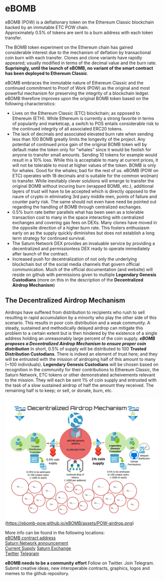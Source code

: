 # eBOMB
eBOMB (POW) is a deflationary token on the Ethereum Classic blockchain backed by an immutable ETC POW chain.  
Approximately 0.5% of tokens are sent to a burn address with each token transfer.  
  
  
The BOMB token experiment on the Ethereum chain has gained considerable interest due to the mechanism of deflation by transactional coin burn with each transfer. Clones and clone variants have rapidly appeared; usually modified in terms of the decimal value and the burn rate. **Suprisingly, until the launch of eBOMB, no variant of the smart contract has been deployed to Ethereum Classic**.  
  
  
eBOMB embraces the immutable nature of Ethereum Classic and the continued commitment to Proof of Work (POW) as the original and most powerful mechanism for preserving the integrity of a blockchain ledger. eBOMB therefore improves upon the original BOMB token based on the following characteristics:  

* Lives on the Ethereum Classic (ETC) blockchain; as opposed to Ethereum (ETH). While Ethereum is currently a strong favorite in terms of popularity and marketcap, a switch to POS entails considerable risk to the continued integrity of all associated ERC20 tokens.
* The lack of decimals and associated elevated burn rate when sending less than 100 BOMB greatly limits the longevity of the project. Any potential of continued price gain of the original BOMB token will by default make the token only for "whales" since it would be foolish for anyone to transfer small amounts. Sending 10 tokens for example would result in a 10% loss. While this is acceptable to many at current prices, it will not be tolerable to most at higher values of the token. BOMB is only for whales. Good for the whales; bad for the rest of us. eBOMB (POW on ETC) operates with 18 decimals and is suitable for the common wo(man) to transfer. While inevitably clever solutions will emerge to transfer the original BOMB without incuring burn (wrapped BOMB, etc.), additional layers of trust will have to be accepted which is directly opposed to the naure of crypto in eliminating 3rd pary middle men, points of failure and counter party risk. The same should not even have need be pointed out regarding the handling of BOMB through centralized exchanges.  
* 0.5% burn rate better parallels what has been seen as a tolerable transaction cost to many in the space interacting with centralized exchanges and covering gas fees on DEXs. Many clones have moved in the opposite direction of a higher burn rate. This fosters enthusiasm early on as the supply quickly diminishes but does not establish a long term strategy for continued survival.
* The Saturn Network DEX provides an invaluable service by providing a decentralized and permissionless DEX ready to operate immediately after launch of the contract.  
* Increased push for decentralization of not only the underlying blockchain but of the social media channels that govern official communication. Much of the official documentation (and website) will reside on github with permissions given to multiple **Legendary Genesis Custodians** (more on this in the description of the **Decentralized Airdrop Mechanism**)  
  
 ## The Decentralized Airdrop Mechanism  
 Airdrops have suffered from distribution to recipients who rush to sell resulting in rapid accumulation by a minority who play the other side of this scenario. This results in poor coin distribution and a weak community. A steady, sustained and methodically delayed airdrop can mitigate this problem to a certain extent but is then hindered by the existence of a single address holding an unreasonably large percent of the coin supply. ***eBOMB proposes a Decentralized Airdrop Mechanism to ensure proper coin distribution*** In short, 0.5% of supply will be distributed to 100 **Trusted Distribution Custodians**. There is indeed an element of trust here; and they will be entrusted with the mission of airdroping half of this amount to many (~100 individuals). **Legendary Genesis Custodians** will be chosen based on recognition in the community for their contributions to Ethereum Classic, the Saturn Network, ETC tokens or other demonstrated acheivements relevant to the mission. They will each be sent 1% of coin supply and entrusted with the task of a slow sustained airdrop of half the amount they received. The remaining half is to keep; or sell, or donate, burn, etc. 
 
![Decentralized Airdrop Mechanism](/assets/POW-airdrop.png)(https://ebomb-pow.github.io/eBOMB/assets/POW-airdrop.png)
  
  
More info can be found in the following locations:  
[eBOMB contract address](https://blockscout.com/etc/mainnet/tokens/0x171040cd10f204f3b257e45b41ce65d36150558c/token_transfers)  
[Saturn Network announcement](https://forum.saturn.network/t/ebomb-pow-0-5-deflationary-on-etc-chain/4800)  
[Current Supply](https://www.saturn.network/exchange/ETC/token/0x171040cd10f204f3b257e45b41ce65d36150558c)
[Saturn Exchange](https://www.saturn.network/exchange/ETC/order-book/0x171040cd10f204f3b257e45b41ce65d36150558c/0x0000000000000000000000000000000000000000)  
[Twitter](https://twitter.com/eBOMB_POW)
[Telegram](https://t.me/eBOMB_POW)  
  
  
**eBOMB needs to be a community effort** Follow on Twitter. Join Telegram. Submit creative ideas, new interoperable contracts, graphics, logos and memes to the github repository.
